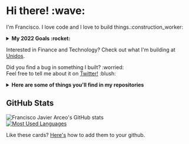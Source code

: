 <p>
  <samp>
    <h1>Hi there! :wave: <!--- <img src="https://cultofthepartyparrot.com/parrots/fiestaparrot.gif" width="30px">---></h1> 
    <p>I'm Francisco. I love code and I love to build things.:construction_worker:</p>
  </samp>
</p>

<details>
  <summary><b>My 2022 Goals :rocket:</b></summary>
  <br>
  <ul>
    <li>Learn some things :nerd_face:</li>
    <li>Build some things :blush:</li>
    <li>Break some things :smiling_imp:</li>
  </ul>
</details>

Interested in Finance and Technology? Check out what I'm building at <a href="https://www.Unidosfin.com/en/">Unidos</a>.<br>

<p>Did you find a bug in something I built? :worried: <br>
Feel free to tell me about it on <a href="https://twitter.com/franciscojarceo">Twitter!</a> :blush:</p>
<details>
  <summary><b>Here are some of things you'll find in my repositories</b></summary>
  <ul>
    <li>Python</li>
    <li>Machine Learning (Pandas, Sklearn, PyTorch)</li>
    <li>Web Development (Django)</li>
    <li>APIs</li>
</details>

## GitHub Stats

![Francisco Javier Arceo's GitHub stats](https://github-readme-stats.vercel.app/api?username=franciscojavierarceo&show_icons=true&private_count=true&card_width=447)
<br>
[![Most Used Languages](https://github-readme-stats.vercel.app/api/top-langs/?username=franciscojavierarceo&layout=compact&langs_count=10&card_width=447&hide=OpenEdge%20ABL,Jupyter%20Notebook)]()

Like these cards? <a href="https://github.com/anuraghazra/github-readme-stats">Here's</a> how to add them to your github.
